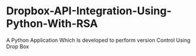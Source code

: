 # Dropbox-API-Integration-Using-Python-With-RSA
A Python Application Which Is developed to perform version Control Using Drop Box
